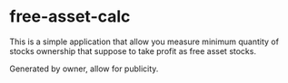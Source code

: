# free-asset-calc

This is a simple application that allow you measure
minimum quantity of stocks ownership that suppose to
take profit as free asset stocks.

Generated by owner, allow for publicity.
